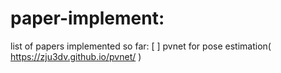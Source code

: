 # paper-implement:
list of papers implemented so far:
[ ] pvnet for pose estimation( https://zju3dv.github.io/pvnet/ )